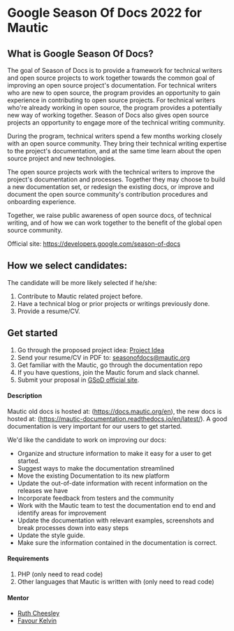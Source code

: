 # Google Season Of Docs 2022 for Mautic

## What is Google Season Of Docs?

The goal of Season of Docs is to provide a framework for technical writers and open source projects to work together towards the common goal of improving an open source project's documentation. For technical writers who are new to open source, the program provides an opportunity to gain experience in contributing to open source projects. For technical writers who're already working in open source, the program provides a potentially new way of working together. Season of Docs also gives open source projects an opportunity to engage more of the technical writing community.

During the program, technical writers spend a few months working closely with an open source community. They bring their technical writing expertise to the project's documentation, and at the same time learn about the open source project and new technologies.

The open source projects work with the technical writers to improve the project's documentation and processes. Together they may choose to build a new documentation set, or redesign the existing docs, or improve and document the open source community's contribution procedures and onboarding experience.

Together, we raise public awareness of open source docs, of technical writing, and of how we can work together to the benefit of the global open source community.

Official site: https://developers.google.com/season-of-docs

## How we select candidates:

The candidate will be more likely selected if he/she:

1. Contribute to Mautic related project before.
2. Have a technical blog or prior projects or writings previously done.
3. Provide a resume/CV.

## Get started

1. Go through the proposed project idea: [Project Idea](https://docs.google.com/document/d/1HjQkupzPM3srkPKS31TyxV95EIr0eZ0lyFYKoyh5KU0/edit?usp=sharing)
2. Send your resume/CV in PDF to: seasonofdocs@mautic.org
3. Get familiar with the Mautic, go through the documentation repo
5. If you have questions, join the Mautic forum and slack channel.
6. Submit your proposal in [GSoD official site](https://developers.google.com/season-of-docs).

#### Description

Mautic old docs is hosted at: (https://docs.mautic.org/en), the new docs is hosted at: (https://mautic-documentation.readthedocs.io/en/latest/). A good documentation is very important for our users to get started.

We'd like the candidate to work on improving our docs:

- Organize and structure information to make it easy for a user to get started.
- Suggest ways to make the documentation streamlined
- Move the existing Documentation to its new platform
- Update the out-of-date information with recent information on the releases we have
- Incorporate feedback from testers and the community 
- Work with the Mautic team to test the documentation end to end and identify areas for improvement
- Update the documentation with relevant examples, screenshots and break processes down into easy steps
- Update the style guide.
- Make sure the information contained in the documentation is correct.


#### Requirements

1. PHP (only need to read code)
2. Other languages that Mautic is written with (only need to read code)

#### Mentor

- [Ruth Cheesley](https://github.com/rcheesley)
- [Favour Kelvin](https://github.com/fakela)
